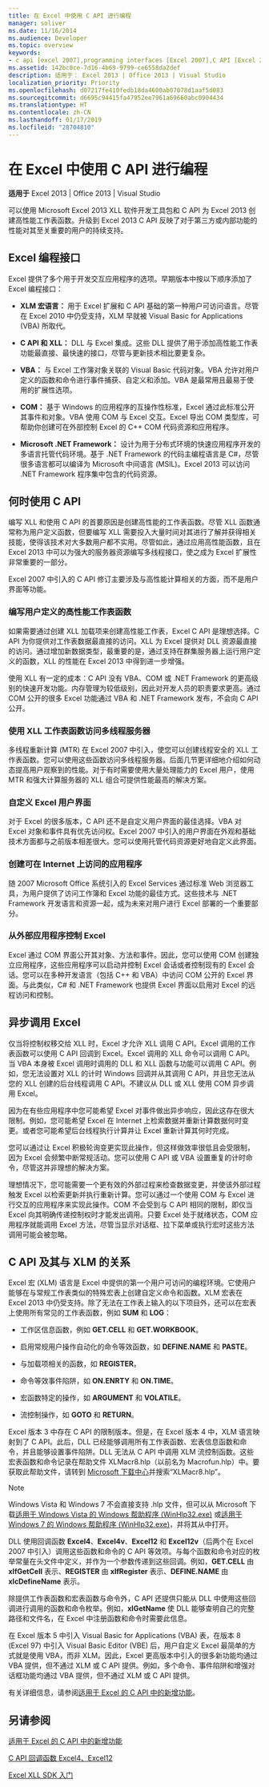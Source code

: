 ```yaml
---
title: 在 Excel 中使用 C API 进行编程
manager: soliver
ms.date: 11/16/2014
ms.audience: Developer
ms.topic: overview
keywords:
- c api [excel 2007],programming interfaces [Excel 2007],C API [Excel 2007], when to use,C API [Excel 2007], relation to XLM,Excel programming interfaces
ms.assetid: 142bc0ce-7d16-4b69-9799-ce6558da2def
description: 适用于： Excel 2013 | Office 2013 | Visual Studio
localization_priority: Priority
ms.openlocfilehash: d07217fe410fedb18da4600ab07078d1aaf5d083
ms.sourcegitcommit: d6695c94415fa47952ee7961a69660abc0904434
ms.translationtype: HT
ms.contentlocale: zh-CN
ms.lasthandoff: 01/17/2019
ms.locfileid: "28704810"
---
```

# <a name="programming-with-the-c-api-in-excel"></a>在 Excel 中使用 C API 进行编程

 **适用于** Excel 2013 | Office 2013 | Visual Studio 
  
可以使用 Microsoft Excel 2013 XLL 软件开发工具包和 C API 为 Excel 2013 创建高性能工作表函数。升级到 Excel 2013 C API 反映了对于第三方或内部功能的性能对其至关重要的用户的持续支持。
  
## <a name="excel-programming-interfaces"></a>Excel 编程接口

Excel 提供了多个用于开发交互应用程序的选项。早期版本中按以下顺序添加了 Excel 编程接口：
  
- **XLM 宏语言：** 用于 Excel 扩展和 C API 基础的第一种用户可访问语言。尽管在 Excel 2010 中仍受支持，XLM 早就被 Visual Basic for Applications (VBA) 所取代。 
    
- **C API 和 XLL：** DLL 与 Excel 集成。这些 DLL 提供了用于添加高性能工作表功能最直接、最快速的接口，尽管与更新技术相比要更复杂。 
    
- **VBA：** 与 Excel 工作簿对象关联的 Visual Basic 代码对象。VBA 允许对用户定义的函数和命令进行事件捕获、自定义和添加。VBA 是最常用且最易于使用的扩展性选项。 
    
- **COM：** 基于 Windows 的应用程序的互操作性标准，Excel 通过此标准公开其事件和对象。VBA 使用 COM 与 Excel 交互。Excel 导出 COM 类型库，可帮助你创建可在外部控制 Excel 的 C++ COM 代码资源和应用程序。 
    
- **Microsoft .NET Framework：** 设计为用于分布式环境的快速应用程序开发的多语言托管代码环境。基于 .NET Framework 的代码主编程语言是 C#，尽管很多语言都可以编译为 Microsoft 中间语言 (MSIL)。Excel 2013 可以访问 .NET Framework 程序集中包含的代码资源。 
    
## <a name="when-to-use-the-c-api"></a>何时使用 C API

编写 XLL 和使用 C API 的首要原因是创建高性能的工作表函数。尽管 XLL 函数通常称为用户定义函数，但要编写 XLL 需要投入大量时间对其进行了解并获得相关技能，使得该技术对大多数用户都不实用。尽管如此，通过应用高性能函数，且在 Excel 2013 中可以为强大的服务器资源编写多线程接口，使之成为 Excel 扩展性非常重要的一部分。 
  
Excel 2007 中引入的 C API 修订主要涉及与高性能计算相关的方面，而不是用户界面等功能。
  
### <a name="writing-high-performance-user-defined-worksheet-functions"></a>编写用户定义的高性能工作表函数

如果需要通过创建 XLL 加载项来创建高性能工作表，Excel C API 是理想选择。C API 为你提供对工作表数据最直接的访问。XLL 为 Excel 提供对 DLL 资源最直接的访问。通过增加新数据类型，最重要的是，通过支持在群集服务器上运行用户定义的函数，XLL 的性能在 Excel 2013 中得到进一步增强。
  
使用 XLL 有一定的成本：C API 没有 VBA、COM 或 .NET Framework 的更高级别的快速开发功能。内存管理为较低级别，因此对开发人员的职责要求更高。通过 COM 公开的很多 Excel 功能通过 VBA 和 .NET Framework 发布，不会向 C API 公开。
  
### <a name="accessing-multithreaded-servers-by-using-xll-worksheet-functions"></a>使用 XLL 工作表函数访问多线程服务器

多线程重新计算 (MTR) 在 Excel 2007 中引入，使您可以创建线程安全的 XLL 工作表函数。您可以使用这些函数访问多线程服务器。后面几节更详细地介绍如何动态提高用户观察到的性能。对于有时需要使用大量处理能力的 Excel 用户，使用 MTR 和强大计算服务器的 XLL 组合可提供性能最高的解决方案。
  
### <a name="customizing-the-excel-user-interface"></a>自定义 Excel 用户界面

对于 Excel 的很多版本，C API 还不是自定义用户界面的最佳选择。VBA 对 Excel 对象和事件具有优先访问权。Excel 2007 中引入的用户界面在外观和基础技术方面都与之前版本相差很大。您可以使用托管代码资源更好地自定义此界面。
  
### <a name="creating-applications-that-can-be-accessed-on-the-internet"></a>创建可在 Internet 上访问的应用程序

随 2007 Microsoft Office 系统引入的 Excel Services 通过标准 Web 浏览器工具，为用户提供了访问工作簿和 Excel 功能的最佳方式。这些技术与 .NET Framework 开发语言和资源一起，成为未来对用户进行 Excel 部署的一个重要部分。
  
### <a name="controlling-excel-from-external-applications"></a>从外部应用程序控制 Excel

Excel 通过 COM 界面公开其对象、方法和事件。因此，您可以使用 COM 创建独立应用程序，这些应用程序可以启动并控制 Excel 会话或者控制现有的 Excel 会话。您可以在多种开发语言（包括 C++ 和 VBA）中访问 COM 公开的 Excel 界面。与此类似，C# 和 .NET Framework 也提供 Excel 界面以启用对 Excel 的远程访问和控制。
  
## <a name="asynchronous-calling-of-excel"></a>异步调用 Excel

仅当将控制权移交给 XLL 时，Excel 才允许 XLL 调用 C API。Excel 调用的工作表函数可以使用 C API 回调到 Excel。Excel 调用的 XLL 命令可以调用 C API。当 VBA 本身被 Excel 调用时调用的 DLL 和 XLL 函数与功能可以调用 C API。例如，您无法设置对 XLL 的计时 Windows 回调并从其调用 C API，并且您无法从您的 XLL 创建的后台线程调用 C API。不建议从 DLL 或 XLL 使用 COM 异步调用 Excel。
  
因为在有些应用程序中您可能希望 Excel 对事件做出异步响应，因此这存在很大限制。例如，您可能希望 Excel 在 Internet 上检索数据并重新计算数据何时变更。或者您可能希望后台线程执行计算并让 Excel 重新计算其何时完成。
  
您可以通过让 Excel 积极轮询变更实现此操作，但这样做效率很低且会受限制，因为 Excel 会频繁中断常规活动。您可以使用 C API 或 VBA 设置重复的计时命令，尽管这并非理想的解决方案。
  
理想情况下，您可能需要一个更有效的外部过程来检查数据变更，并使该外部过程触发 Excel 以检索更新并执行重新计算。您可以通过一个使用 COM 与 Excel 进行交互的应用程序来实现此操作。COM 不会受到与 C API 相同的限制，即仅当 Excel 向其明确传递控制权时才能发出调用。只要 Excel 处于就绪状态，COM 应用程序就能调用 Excel 方法，尽管当显示对话框、拉下菜单或执行宏时这些方法调用可能会被忽略。
  
## <a name="c-api-and-its-relation-to-xlm"></a>C API 及其与 XLM 的关系

Excel 宏 (XLM) 语言是 Excel 中提供的第一个用户可访问的编程环境。它使用户能够在与常规工作表类似的特殊宏表上创建自定义命令和函数。XLM 宏表在 Excel 2013 中仍受支持。除了无法在工作表上输入的以下项目外，还可以在宏表上使用所有常见的工作表函数，例如 **SUM** 和 **LOG**： 
  
- 工作区信息函数，例如 **GET.CELL** 和 **GET.WORKBOOK**。
    
- 启用常规用户操作自动化的命令等效函数，如 **DEFINE.NAME** 和 **PASTE**。
    
- 与加载项相关的函数，如 **REGISTER**。
    
- 命令等效事件陷阱，如 **ON.ENRTY** 和 **ON.TIME**。
    
- 宏函数特定的操作，如 **ARGUMENT** 和 **VOLATILE**。
    
- 流控制操作，如 **GOTO** 和 **RETURN**。
    
Excel 版本 3 中存在 C API 的限制版本。但是，在 Excel 版本 4 中，XLM 语言映射到了 C API。此后，DLL 已经能够调用所有工作表函数、宏表信息函数和命令，并且能够设置事件陷阱。DLL 无法从 C API 中调用 XLM 流控制函数。这些宏表函数和命令记录在帮助文件 XLMacr8.hlp（以前名为 Macrofun.hlp）中。要获取此帮助文件，请转到 [Microsoft 下载中心](https://download.microsoft.com)并搜索“XLMacr8.hlp”。 
  
> [!NOTE]
> Windows Vista 和 Windows 7 不会直接支持 .hlp 文件，但可以从 Microsoft 下载[适用于 Windows Vista 的 Windows 帮助程序 (WinHlp32.exe)](https://go.microsoft.com/fwlink/?LinkID=82148) 或[适用于 Windows 7 的 Windows 帮助程序 (WinHlp32.exe)](https://www.microsoft.com/download/en/details.aspx?id=91)，并将其从中打开。 
  
DLL 使用回调函数 **Excel4**、**Excel4v**、**Excel12** 和 **Excel12v**（后两个在 Excel 2007 中引入）调用这些函数和命令的 C API 等效项。与每个函数和命令对应的枚举常量在头文件中定义，并作为一个参数传递到这些回调。例如，**GET.CELL** 由 **xlfGetCell** 表示、**REGISTER** 由 **xlfRegister** 表示、**DEFINE.NAME** 由 **xlcDefineName** 表示。
  
除提供工作表函数和宏表函数与命令外，C API 还提供只能从 DLL 中使用这些回调进行调用的函数和命令枚举。例如，**xlGetName** 使 DLL 能够查明自己的完整路径和文件名，在 Excel 中注册函数和命令时需要此信息。 
  
在 Excel 版本 5 中引入 Visual Basic for Applications (VBA) 表，在版本 8 (Excel 97) 中引入 Visual Basic Editor (VBE) 后，用户自定义 Excel 最简单的方式就是使用 VBA，而非 XLM。因此，Excel 更高版本中引入的很多新功能均通过 VBA 提供，但不通过 XLM 或 C API 提供。例如，多个命令、事件陷阱和增强对话框功能均通过 VBA 提供，但不通过 XLM 或 C API 提供。
  
有关详细信息，请参阅[适用于 Excel 的 C API 中的新增功能](what-s-new-in-the-c-api-for-excel.md)。
  
## <a name="see-also"></a>另请参阅



[适用于 Excel 的 C API 中的新增功能](what-s-new-in-the-c-api-for-excel.md)
  
[C API 回调函数 Excel4、Excel12](c-api-callback-functions-excel4-excel12.md)


[Excel XLL SDK 入门](getting-started-with-the-excel-xll-sdk.md)


